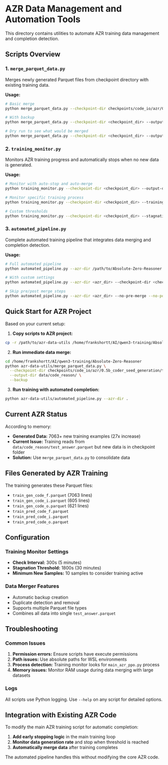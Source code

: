 # AZR Data Management and Automation Tools

This directory contains utilities to automate AZR training data management and completion detection.

## Scripts Overview

### 1. `merge_parquet_data.py`
Merges newly generated Parquet files from checkpoint directory with existing training data.

**Usage:**
```bash
# Basic merge
python merge_parquet_data.py --checkpoint-dir checkpoints/code_io/azr/0.5b_coder_seed_generation/test_answer/Qwen2.5-Coder-0.5B/answer_conditional/code/ --output-dir data/code_reason/

# With backup
python merge_parquet_data.py --checkpoint-dir <checkpoint_dir> --output-dir <output_dir> --backup

# Dry run to see what would be merged
python merge_parquet_data.py --checkpoint-dir <checkpoint_dir> --output-dir <output_dir> --dry-run
```

### 2. `training_monitor.py`
Monitors AZR training progress and automatically stops when no new data is generated.

**Usage:**
```bash
# Monitor with auto-stop and auto-merge
python training_monitor.py --checkpoint-dir <checkpoint_dir> --output-dir <output_dir>

# Monitor specific training process
python training_monitor.py --checkpoint-dir <checkpoint_dir> --training-pid <PID>

# Custom thresholds
python training_monitor.py --checkpoint-dir <checkpoint_dir> --stagnation-threshold 3600 --check-interval 600
```

### 3. `automated_pipeline.py`
Complete automated training pipeline that integrates data merging and completion detection.

**Usage:**
```bash
# Full automated pipeline
python automated_pipeline.py --azr-dir /path/to/Absolute-Zero-Reasoner

# With custom settings
python automated_pipeline.py --azr-dir <azr_dir> --checkpoint-dir <checkpoint_dir> --data-dir <data_dir>

# Skip pre/post merge steps
python automated_pipeline.py --azr-dir <azr_dir> --no-pre-merge --no-post-merge
```

## Quick Start for AZR Project

Based on your current setup:

1. **Copy scripts to AZR project:**
```bash
cp -r /path/to/azr-data-utils /home/frankshortt/AI/qwen3-training/Absolute-Zero-Reasoner/
```

2. **Run immediate data merge:**
```bash
cd /home/frankshortt/AI/qwen3-training/Absolute-Zero-Reasoner
python azr-data-utils/merge_parquet_data.py \
  --checkpoint-dir checkpoints/code_io/azr/0.5b_coder_seed_generation/test_answer/Qwen2.5-Coder-0.5B/answer_conditional/code/ \
  --output-dir data/code_reason/ \
  --backup
```

3. **Run training with automated completion:**
```bash
python azr-data-utils/automated_pipeline.py --azr-dir .
```

## Current AZR Status

According to memory:
- **Generated Data:** 7063+ new training examples (27x increase)
- **Current Issue:** Training reads from `data/code_reason/test_answer.parquet` but new data is in checkpoint folder
- **Solution:** Use `merge_parquet_data.py` to consolidate data

## Files Generated by AZR Training

The training generates these Parquet files:
- `train_gen_code_f.parquet` (7063 lines)
- `train_gen_code_i.parquet` (605 lines) 
- `train_gen_code_o.parquet` (621 lines)
- `train_pred_code_f.parquet`
- `train_pred_code_i.parquet`
- `train_pred_code_o.parquet`

## Configuration

### Training Monitor Settings
- **Check Interval:** 300s (5 minutes)
- **Stagnation Threshold:** 1800s (30 minutes)
- **Minimum New Samples:** 10 samples to consider training active

### Data Merger Features
- Automatic backup creation
- Duplicate detection and removal
- Supports multiple Parquet file types
- Combines all data into single `test_answer.parquet`

## Troubleshooting

### Common Issues

1. **Permission errors:** Ensure scripts have execute permissions
2. **Path issues:** Use absolute paths for WSL environments
3. **Process detection:** Training monitor looks for `main_azr_ppo.py` process
4. **Memory issues:** Monitor RAM usage during data merging with large datasets

### Logs

All scripts use Python logging. Use `--help` on any script for detailed options.

## Integration with Existing AZR Code

To modify the main AZR training script for automatic completion:

1. **Add early stopping logic** in the main training loop
2. **Monitor data generation rate** and stop when threshold is reached
3. **Automatically merge data** after training completes

The automated pipeline handles this without modifying the core AZR code.
